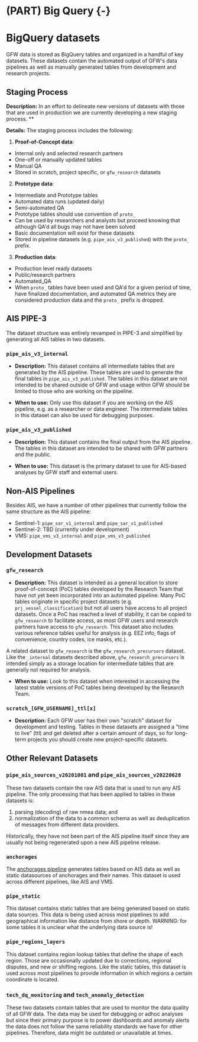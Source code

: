 # (PART) Big Query {-} 

# BigQuery datasets

GFW data is stored as BigQuery tables and organized in a handful of key datasets. These datasets contain the automated output of GFW's data pipelines as well as manually generated tables from development and research projects.

## Staging Process

**Description:** In an effort to delineate new versions of datasets with those that are used in production we are currently developing a new staging process.
** 

**Details:** The staging process includes the following:

 1. **Proof-of-Concept data**: 
 * Internal only and selected research partners
 * One-off or manually updated tables
 * Manual QA
 * Stored in scratch, project specific, or `gfw_research` datasets

 2. **Prototype data**: 
 * Intermediate and Prototype tables
 * Automated data runs (updated daily)
 * Semi-automated QA
 * Prototype tables should use convention of `proto_`
 * Can be used by researchers and analysts but proceed knowing that although QA'd all bugs may not have been solved
 * Basic documentation will exist for these datasets
 * Stored in pipeline datasets (e.g. `pipe_ais_v3_published`) with the `proto_` prefix.

 3. **Production data**: 
 * Production level ready datasets
 * Public/research partners
 * Automated_QA
 * When `proto_` tables have been used and QA'd for a given period of time, have finalized documentation, and automated QA metrics they are considered production data and the `proto_` prefix is dropped.

## AIS PIPE-3

The dataset structure was entirely revamped in PIPE-3 and simplified by generating all AIS tables in two datasets.

### `pipe_ais_v3_internal`

+ **Description:** This dataset contains all intermediate tables that are generated by the AIS pipeline. These tables are used to generate the final tables in `pipe_ais_v3_published`. The tables in this dataset are not intended to be shared outside of GFW and usage within GFW should be limited to those who are working on the pipeline.

+ **When to use:** Only use this dataset if you are working on the AIS pipeline, e.g. as a researcher or data engineer. The intermediate tables in this dataset can also be used for debugging purposes.

### `pipe_ais_v3_published`

+ **Description:** This dataset contains the final output from the AIS pipeline. The tables in this dataset are intended to be shared with GFW partners and the public.

+ **When to use:** This dataset is the primary dataset to use for AIS-based analyses by GFW staff and external users.

## Non-AIS Pipelines

Besides AIS, we have a number of other pipelines that currently follow the same structure as the AIS pipeline:

+ Sentinel-1: `pipe_sar_v1_internal` and `pipe_sar_v1_published`
+ Sentinel-2: TBD (currently under development)
+ VMS: `pipe_vms_v3_internal` and `pipe_vms_v3_published`


## Development Datasets

### `gfw_research`

+ **Description:**  This dataset is intended as a general location to store proof-of-concept (PoC) tables developed by the Research Team that have not yet been incorporated into an automated pipeline. Many PoC tables originate in specific project datasets (e.g. `prj_vessel_classification`) but not all users have access to all project datasets. Once a PoC has reached a level of stability, it can be copied to `gfw_research` to facilitate access, as most GFW users and research partners have access to `gfw_research`. This dataset also includes various reference tables useful for analysis (e.g. EEZ info, flags of convenience, country codes, ice masks, etc.). 

A related dataset to `gfw_research` is the `gfw_research_precursors` dataset. Like the `_internal` datasets described above, `gfw_research_precursors` is intended simply as a storage location for intermediate tables that are generally not required for analysis.

+ **When to use:** Look to this dataset when interested in accessing the latest stable versions of PoC tables being developed by the Research Team. 

### `scratch_[GFW_USERNAME]_ttl[x]`
+ **Description:** Each GFW user has their own "scratch" dataset for development and testing. Tables in these datasets are assigned a "time to live" (ttl) and get deleted after a certain amount of days, so for long-term projects you should create new project-specific datasets.

## Other Relevant Datasets

### `pipe_ais_sources_v20201001` and `pipe_ais_sources_v20220628`

These two datasets contain the raw AIS data that is used to run any AIS pipeline. The only processing that has been applied to tables in these datasets is:
1. parsing (decoding) of raw nmea data; and
2. normalization of the data to a common schema as well as deduplication of messages from different data providers.

Historically, they have not been part of the AIS pipeline itself since they are usually not being regenerated upon a new AIS pipeline release.

### `anchorages`

The [anchorages pipeline](https://github.com/GlobalFishingWatch/anchorages_pipeline) generates tables based on AIS data as well as static datasources of anchorages and their names. This dataset is used across different pipelines, like AIS and VMS.

### `pipe_static`

This dataset contains static tables that are being generated based on static data sources. This data is being used across most pipelines to add geographical information like distance from shore or depth. WARNING: for some tables it is unclear what the underlying data source is!

### `pipe_regions_layers`

This dataset contains region lookup tables that define the shape of each region. Those are occasionally updated due to corrections, regional disputes, and new or shifting regions. Like the static tables, this dataset is used across most pipelines to provide information in which regions a certain coordinate is located.

### `tech_dq_monitoring` and `tech_anomaly_detection`

These two datasets contain tables that are used to monitor the data quality of all GFW data. The data may be used for debugging or adhoc analyses but since their primary purpose is to power dashboards and anomaly alerts the data does not follow the same reliability standards we have for other pipelines. Therefore, data might be outdated or unavailable at times.

